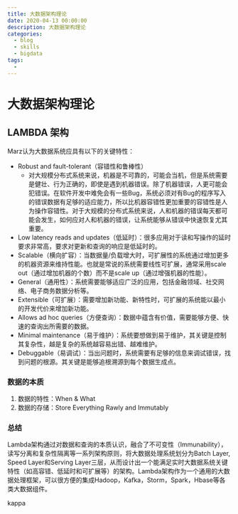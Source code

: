 ```yaml
---
title: 大数据架构理论
date: 2020-04-13 00:00:00
description: 大数据架构理论
categories: 
  - blog
  - skills
  - bigdata
tags: 
  - 
---
```

# 大数据架构理论

## LAMBDA 架构
Marz认为大数据系统应具有以下的关键特性：

- Robust and fault-tolerant（容错性和鲁棒性）
    + 对大规模分布式系统来说，机器是不可靠的，可能会当机，但是系统需要是健壮、行为正确的，即使是遇到机器错误。除了机器错误，人更可能会犯错误。在软件开发中难免会有一些Bug，系统必须对有Bug的程序写入的错误数据有足够的适应能力，所以比机器容错性更加重要的容错性是人为操作容错性。对于大规模的分布式系统来说，人和机器的错误每天都可能会发生，如何应对人和机器的错误，让系统能够从错误中快速恢复尤其重要。
- Low latency reads and updates（低延时）：很多应用对于读和写操作的延时要求非常高，要求对更新和查询的响应是低延时的。
- Scalable（横向扩容）：当数据量/负载增大时，可扩展性的系统通过增加更多的机器资源来维持性能。也就是常说的系统需要线性可扩展，通常采用scale out（通过增加机器的个数）而不是scale up（通过增强机器的性能）。
- General（通用性）：系统需要能够适应广泛的应用，包括金融领域、社交网络、电子商务数据分析等。
- Extensible（可扩展）：需要增加新功能、新特性时，可扩展的系统能以最小的开发代价来增加新功能。
- Allows ad hoc queries（方便查询）：数据中蕴含有价值，需要能够方便、快速的查询出所需要的数据。
- Minimal maintenance（易于维护）：系统要想做到易于维护，其关键是控制其复杂性，越是复杂的系统越容易出错、越难维护。
- Debuggable（易调试）：当出问题时，系统需要有足够的信息来调试错误，找到问题的根源。其关键是能够追根溯源到每个数据生成点。


### 数据的本质
1. 数据的特性：When & What
2. 数据的存储：Store Everything Rawly and Immutably

### 总结
Lambda架构通过对数据和查询的本质认识，融合了不可变性（Immunability），读写分离和复杂性隔离等一系列架构原则，将大数据处理系统划分为Batch Layer, Speed Layer和Serving Layer三层，从而设计出一个能满足实时大数据系统关键特性（如高容错、低延时和可扩展等）的架构。Lambda架构作为一个通用的大数据处理框架，可以很方便的集成Hadoop，Kafka，Storm，Spark，Hbase等各类大数据组件。


kappa